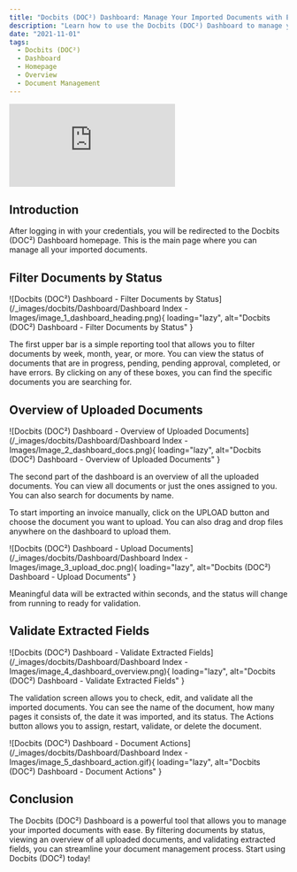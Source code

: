 ```yaml
---
title: "Docbits (DOC²) Dashboard: Manage Your Imported Documents with Ease"
description: "Learn how to use the Docbits (DOC²) Dashboard to manage your imported documents with ease. Filter documents by status, view an overview of all uploaded documents, and validate extracted fields. Start using Docbits (DOC²) today!"
date: "2021-11-01"
tags:
  - Docbits (DOC²)
  - Dashboard
  - Homepage
  - Overview
  - Document Management
---
```


<div class='video-container'>
  <iframe src="https://www.youtube.com/embed/VIDEO_ID_HERE" frameborder="0" allowfullscreen></iframe>
</div>

## Introduction

After logging in with your credentials, you will be redirected to the Docbits (DOC²) Dashboard homepage. This is the main page where you can manage all your imported documents.

## Filter Documents by Status

![Docbits (DOC²) Dashboard - Filter Documents by Status](/_images/docbits/Dashboard/Dashboard Index - Images/image_1_dashboard_heading.png){ loading="lazy", alt="Docbits (DOC²) Dashboard - Filter Documents by Status" }

The first upper bar is a simple reporting tool that allows you to filter documents by week, month, year, or more. You can view the status of documents that are in progress, pending, pending approval, completed, or have errors. By clicking on any of these boxes, you can find the specific documents you are searching for.

## Overview of Uploaded Documents

![Docbits (DOC²) Dashboard - Overview of Uploaded Documents](/_images/docbits/Dashboard/Dashboard Index - Images/Image_2_dashboard_docs.png){ loading="lazy", alt="Docbits (DOC²) Dashboard - Overview of Uploaded Documents" }

The second part of the dashboard is an overview of all the uploaded documents. You can view all documents or just the ones assigned to you. You can also search for documents by name.

To start importing an invoice manually, click on the UPLOAD button and choose the document you want to upload. You can also drag and drop files anywhere on the dashboard to upload them.

![Docbits (DOC²) Dashboard - Upload Documents](/_images/docbits/Dashboard/Dashboard Index - Images/image_3_upload_doc.png){ loading="lazy", alt="Docbits (DOC²) Dashboard - Upload Documents" }

Meaningful data will be extracted within seconds, and the status will change from running to ready for validation.

## Validate Extracted Fields

![Docbits (DOC²) Dashboard - Validate Extracted Fields](/_images/docbits/Dashboard/Dashboard Index - Images/image_4_dashboard_overview.png){ loading="lazy", alt="Docbits (DOC²) Dashboard - Validate Extracted Fields" }

The validation screen allows you to check, edit, and validate all the imported documents. You can see the name of the document, how many pages it consists of, the date it was imported, and its status. The Actions button allows you to assign, restart, validate, or delete the document.

![Docbits (DOC²) Dashboard - Document Actions](/_images/docbits/Dashboard/Dashboard Index - Images/image_5_dashboard_action.gif){ loading="lazy", alt="Docbits (DOC²) Dashboard - Document Actions" }

## Conclusion

The Docbits (DOC²) Dashboard is a powerful tool that allows you to manage your imported documents with ease. By filtering documents by status, viewing an overview of all uploaded documents, and validating extracted fields, you can streamline your document management process. Start using Docbits (DOC²) today!
